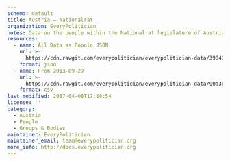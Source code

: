 ```yaml
---
schema: default
title: Austria — Nationalrat
organization: EveryPolitician
notes: Data on the people within the Nationalrat legislature of Austria.
resources:
  - name: All Data as Popolo JSON
    url: >-
      https://cdn.rawgit.com/everypolitician/everypolitician-data/39840b1374975f6af01e9ec09fc6081cde37f4ff/data/Austria/Nationalrat/ep-popolo-v1.0.json
    format: json
  - name: From 2013-09-29
    url: >-
      https://cdn.rawgit.com/everypolitician/everypolitician-data/90a3b85c630e56aebed97bcc6c8aaf1fc87c7baf/data/Austria/Nationalrat/term-25.csv
    format: csv
last_modified: 2017-04-08T17:18:54
license: ''
category:
  - Austria
  - People
  - Groups & Bodies
maintainer: EveryPolitician
maintainer_email: team@everypolitician.org
more_info: http://docs.everypolitician.org
---
```


